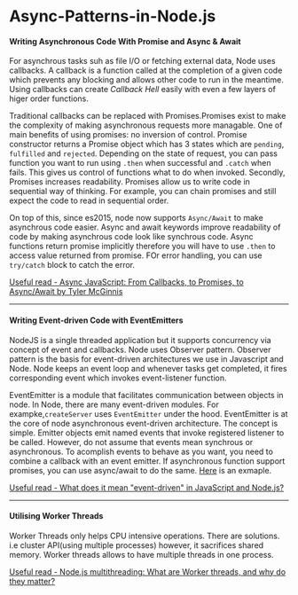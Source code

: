 # Async-Patterns-in-Node.js

#### Writing Asynchronous Code With Promise and Async & Await

For asynchrous tasks suh as file I/O or fetching external data, Node uses callbacks. A callback is a function called at the completion of a given code which prevents any blocking and allows other code to run in the meantime. Using callbacks can create *Callback Hell* easily with even a few layers of higer order functions. 

Traditional callbacks can be replaced with Promises.Promises exist to make the complexity of making asynchronous requests more managable. One of main benefits of using promises: no inversion of control. Promise constructor returns a Promise object which has 3 states which are `pending`, `fulfilled` and `rejected`. Depending on the state of request, you can pass function you want to run using `.then` when successful and `.catch` when fails. This gives us control of functions what to do when invoked. Secondly, Promises increases readability. Promises allow us to write code in sequential way of thinking. For example, you can chain promises and still expect the code to read in sequential order. 

On top of this, since es2015, node now supports `Async/Await` to make asynchrous code easier. Async and await keywords improve readability of code by making asynchrous code look like synchrous code. Async functions return promise implicitly therefore you will have to use `.then` to access value returned from promise. FOr error handling, you can use `try/catch` block to catch the error.  

[Useful read - Async JavaScript: From Callbacks, to Promises, to Async/Await by Tyler McGinnis
](https://tylermcginnis.com/async-javascript-from-callbacks-to-promises-to-async-await/)

---

#### Writing Event-driven Code with EventEmitters

NodeJS is a single threaded application but it supports concurrency via concept of event and callbacks. Node uses Observer pattern. Observer pattern is the basis for event-driven architectures we use in Javascript and Node. Node keeps an event loop and whenever tasks get completed, it fires corresponding event which invokes event-listener function.

EventEmitter is a module that facilitates communication between objects in node. In Node, there are many event-driven modules. For exampke,`createServer` uses `EventEmitter` under the hood.  EventEmitter is at the core of node asynchronous event-driven architecture. The concept is simple. Emitter objects emit named events that invoke registered listener to be called. However, do not assume that events mean synchrous or asynchronous. To acomplish events to behave as you want, you need to combine a callback with an event emitter. If asynchronous function support promises, you can use async/await to do the same. [Here](./events/eventEmiiterAsync.js) is an exmaple.

[Useful read - What does it mean "event-driven" in JavaScript and Node.js?
](https://www.valentinog.com/blog/event/)


---

#### Utilising Worker Threads
Worker Threads only helps CPU intensive operations. There are solutions. i.e cluster API(using multiple processes) however, it sacrifices shared memory. Worker threads allows to have multiple threads in one process. 

[Useful read - Node.js multithreading: What are Worker threads, and why do they matter?](https://www.valentinog.com/blog/event/)

